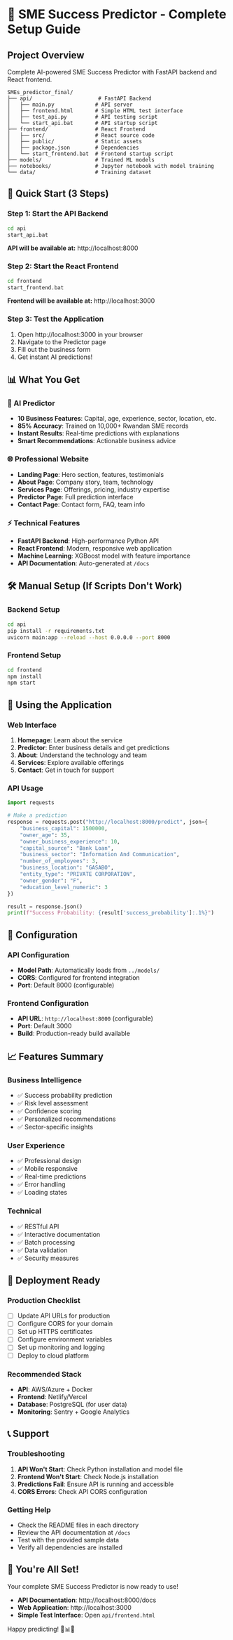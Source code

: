 # 🚀 SME Success Predictor - Complete Setup Guide

## Project Overview

Complete AI-powered SME Success Predictor with FastAPI backend and React frontend.

```
SMEs_predictor_final/
├── api/                     # FastAPI Backend
│   ├── main.py             # API server
│   ├── frontend.html       # Simple HTML test interface
│   ├── test_api.py         # API testing script
│   └── start_api.bat       # API startup script
├── frontend/               # React Frontend
│   ├── src/                # React source code
│   ├── public/             # Static assets
│   ├── package.json        # Dependencies
│   └── start_frontend.bat  # Frontend startup script
├── models/                 # Trained ML models
├── notebooks/              # Jupyter notebook with model training
└── data/                   # Training dataset
```

## 🎯 Quick Start (3 Steps)

### Step 1: Start the API Backend
```bash
cd api
start_api.bat
```
**API will be available at:** http://localhost:8000

### Step 2: Start the React Frontend
```bash
cd frontend
start_frontend.bat
```
**Frontend will be available at:** http://localhost:3000

### Step 3: Test the Application
1. Open http://localhost:3000 in your browser
2. Navigate to the Predictor page
3. Fill out the business form
4. Get instant AI predictions!

## 📊 What You Get

### 🔮 AI Predictor
- **10 Business Features**: Capital, age, experience, sector, location, etc.
- **85% Accuracy**: Trained on 10,000+ Rwandan SME records
- **Instant Results**: Real-time predictions with explanations
- **Smart Recommendations**: Actionable business advice

### 🌐 Professional Website
- **Landing Page**: Hero section, features, testimonials
- **About Page**: Company story, team, technology
- **Services Page**: Offerings, pricing, industry expertise
- **Predictor Page**: Full prediction interface
- **Contact Page**: Contact form, FAQ, team info

### ⚡ Technical Features
- **FastAPI Backend**: High-performance Python API
- **React Frontend**: Modern, responsive web application
- **Machine Learning**: XGBoost model with feature importance
- **API Documentation**: Auto-generated at `/docs`

## 🛠️ Manual Setup (If Scripts Don't Work)

### Backend Setup
```bash
cd api
pip install -r requirements.txt
uvicorn main:app --reload --host 0.0.0.0 --port 8000
```

### Frontend Setup
```bash
cd frontend
npm install
npm start
```

## 📱 Using the Application

### Web Interface
1. **Homepage**: Learn about the service
2. **Predictor**: Enter business details and get predictions
3. **About**: Understand the technology and team
4. **Services**: Explore available offerings
5. **Contact**: Get in touch for support

### API Usage
```python
import requests

# Make a prediction
response = requests.post("http://localhost:8000/predict", json={
    "business_capital": 1500000,
    "owner_age": 35,
    "owner_business_experience": 10,
    "capital_source": "Bank Loan",
    "business_sector": "Information And Communication",
    "number_of_employees": 3,
    "business_location": "GASABO",
    "entity_type": "PRIVATE CORPORATION",
    "owner_gender": "F",
    "education_level_numeric": 3
})

result = response.json()
print(f"Success Probability: {result['success_probability']:.1%}")
```

## 🔧 Configuration

### API Configuration
- **Model Path**: Automatically loads from `../models/`
- **CORS**: Configured for frontend integration
- **Port**: Default 8000 (configurable)

### Frontend Configuration
- **API URL**: `http://localhost:8000` (configurable)
- **Port**: Default 3000
- **Build**: Production-ready build available

## 📈 Features Summary

### Business Intelligence
- ✅ Success probability prediction
- ✅ Risk level assessment
- ✅ Confidence scoring
- ✅ Personalized recommendations
- ✅ Sector-specific insights

### User Experience
- ✅ Professional design
- ✅ Mobile responsive
- ✅ Real-time predictions
- ✅ Error handling
- ✅ Loading states

### Technical
- ✅ RESTful API
- ✅ Interactive documentation
- ✅ Batch processing
- ✅ Data validation
- ✅ Security measures

## 🚀 Deployment Ready

### Production Checklist
- [ ] Update API URLs for production
- [ ] Configure CORS for your domain
- [ ] Set up HTTPS certificates
- [ ] Configure environment variables
- [ ] Set up monitoring and logging
- [ ] Deploy to cloud platform

### Recommended Stack
- **API**: AWS/Azure + Docker
- **Frontend**: Netlify/Vercel
- **Database**: PostgreSQL (for user data)
- **Monitoring**: Sentry + Google Analytics

## 📞 Support

### Troubleshooting
1. **API Won't Start**: Check Python installation and model file
2. **Frontend Won't Start**: Check Node.js installation
3. **Predictions Fail**: Ensure API is running and accessible
4. **CORS Errors**: Check API CORS configuration

### Getting Help
- Check the README files in each directory
- Review the API documentation at `/docs`
- Test with the provided sample data
- Verify all dependencies are installed

## 🎉 You're All Set!

Your complete SME Success Predictor is now ready to use! 

- **API Documentation**: http://localhost:8000/docs
- **Web Application**: http://localhost:3000
- **Simple Test Interface**: Open `api/frontend.html`

Happy predicting! 🔮📊🚀